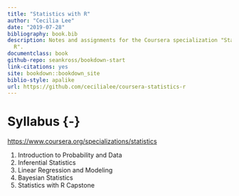 ```yaml
--- 
title: "Statistics with R"
author: "Cecilia Lee"
date: "2019-07-28"
bibliography: book.bib
description: Notes and assignments for the Coursera specialization "Statistics with
  R".
documentclass: book
github-repo: seankross/bookdown-start
link-citations: yes
site: bookdown::bookdown_site
biblio-style: apalike
url: https://github.com/cecilialee/coursera-statistics-r
---
```


# Syllabus {-}

https://www.coursera.org/specializations/statistics

1. Introduction to Probability and Data
2. Inferential Statistics
3. Linear Regression and Modeling 
4. Bayesian Statistics
5. Statistics with R Capstone

